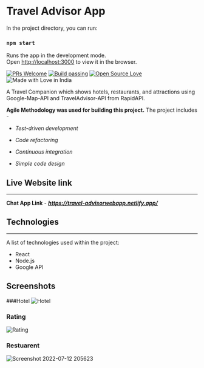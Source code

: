 # Travel Advisor App

In the project directory, you can run:

### `npm start`

Runs the app in the development mode.\
Open [http://localhost:3000](http://localhost:3000) to view it in the browser.

[![PRs Welcome](https://img.shields.io/badge/PRs-welcome-brightgreen.svg?style=flat-square)]( https://justvideoit.netlify.app/)&nbsp;[![Build passing](https://img.shields.io/badge/Build-Passing-brightgreen.svg?style=flat-square)]( https://justvideoit.netlify.app/)&nbsp;[![Open Source Love](https://badges.frapsoft.com/os/v1/open-source.svg?v=102)]( https://justvideoit.netlify.app/)&nbsp;![Made with Love in India](https://madewithlove.org.in/badge.svg)

A Travel Companion which shows hotels, restaurants, and attractions using Google-Map-API and TravelAdvisor-API from RapidAPI.

**Agile Methodology was used for building this project.**
The project includes -

* *Test-driven development*

* *Code refactoring*

* *Continuous integration*

* *Simple code design*


## Live Website link 
***

**Chat App Link** -  ***https://travel-advisorwebapp.netlify.app/***



## Technologies
***
A list of technologies used within the project:
* React
* Node.js
* Google API

## Screenshots
###Hotel
![Hotel](https://user-images.githubusercontent.com/86783410/178529154-43cad68b-180e-4714-93dd-9c419846a59c.png)
### Rating
![Rating](https://user-images.githubusercontent.com/86783410/178529260-00f9a880-4dbf-41f4-978d-c7f677f842fc.png)
### Restuarent
![Screenshot 2022-07-12 205623](https://user-images.githubusercontent.com/86783410/178529302-52286d87-cac8-45ea-ab1c-82a2a30d2102.png)
